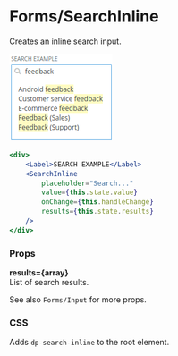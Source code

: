 Forms/SearchInline
==================
Creates an inline search input.

![Search inline example](../../assets/images/search-inline-1.png)

```jsx
<div>
    <Label>SEARCH EXAMPLE</Label>
    <SearchInline
        placeholder="Search..."
        value={this.state.value}
        onChange={this.handleChange}
        results={this.state.results}
    />
</div>
```

### Props

**results={array}**  
List of search results.

See also `Forms/Input` for more props.

### CSS
Adds `dp-search-inline` to the root element.
